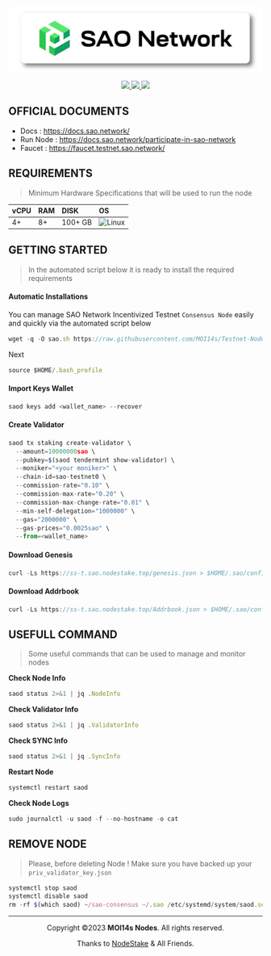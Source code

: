 <p align="center">
<img sizes="(max-width: 600px) 480px, 800px" src="https://raw.githubusercontent.com/MOI14s/Testnet-Node/main/SAO%20Network/SAO.png"></p>
  
<div id="badges">
  <p align="center">
   <a href="https://www.sao.network/">
  <img src="https://img.shields.io/badge/Website-4285F4?style=for-the-badge&logo=GoogleChrome&logoColor=white&style=flat"/>
  <a href="https://twitter.com/SAONetwork">
    <img src="https://img.shields.io/badge/Twitter-1DA1F2?style=for-the-badge&logo=twitter&logoColor=white&style=flat"/>
  </a>
  <a href="https://discord.gg/e4rxmgK7">
    <img src="https://img.shields.io/badge/Discord-%235865F2.svg?style=for-the-badge&logo=discord&logoColor=white&style=flat"/>
  </a>
  </p>
</div>

## OFFICIAL DOCUMENTS
- Docs : https://docs.sao.network/
- Run Node : https://docs.sao.network/participate-in-sao-network
- Faucet : https://faucet.testnet.sao.network/
     
## REQUIREMENTS
> Minimum Hardware Specifications that will be used to run the node
    
| vCPU | RAM | DISK | OS |
| :--  | :-- | :--- | :- |
| 4+ | 8+ | 100+ GB | ![Linux](https://img.shields.io/badge/Linux-FCC624?style=for-the-badge&logo=linux&logoColor=black)|

## GETTING STARTED
> In the automated script below it is ready to install the required requirements
#### Automatic Installations
You can manage SAO Network Incentivized Testnet `Consensus Node` easily and quickly via the automated script below
```javascript
wget -q -O sao.sh https://raw.githubusercontent.com/MOI14s/Testnet-Node/main/SAO%20Network/sao.sh && chmod +x sao.sh && sudo /bin/bash sao.sh
```
Next
```javascript
source $HOME/.bash_profile
```
#### Import Keys Wallet
```javascript
saod keys add <wallet_name> --recover
```

#### Create Validator
```javascript
saod tx staking create-validator \
  --amount=10000000sao \
  --pubkey=$(saod tendermint show-validator) \
  --moniker="<your moniker>" \
  --chain-id=sao-testnet0 \
  --commission-rate="0.10" \
  --commission-max-rate="0.20" \
  --commission-max-change-rate="0.01" \
  --min-self-delegation="1000000" \
  --gas="2000000" \
  --gas-prices="0.0025sao" \
  --from=<wallet_name>
  ```

#### Download Genesis
```javascript
curl -Ls https://ss-t.sao.nodestake.top/genesis.json > $HOME/.sao/config/genesis.json
````

#### Download Addrbook
```javascript
curl -Ls https://ss-t.sao.nodestake.top/Addrbook.json > $HOME/.sao/config/Addrbook.json
```

## USEFULL COMMAND
> Some useful commands that can be used to manage and monitor nodes

**Check Node Info**
```javascript
saod status 2>&1 | jq .NodeInfo
```
**Check Validator Info**
```javascript
saod status 2>&1 | jq .ValidatorInfo
```
**Check SYNC Info**
```javascript
saod status 2>&1 | jq .SyncInfo
```
**Restart Node**
```javascript
systemctl restart saod
```
**Check Node Logs**
```javascript
sudo journalctl -u saod -f --no-hostname -o cat
```

## REMOVE NODE
> Please, before deleting Node ! Make sure you have backed up your `priv_validator_key.json`

```javascript
systemctl stop saod
systemctl disable saod
rm -rf $(which saod) ~/sao-consensus ~/.sao /etc/systemd/system/saod.service
```

<hr/>
<p align="center"> Copyright ©2023 <b>MOI14s Nodes</b>. All rights reserved.
<p align="center">Thanks to <a href="https://nodestake.top/">NodeStake</a> & All Friends.</p>
